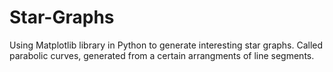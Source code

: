 # Star-Graphs
Using Matplotlib library in Python to generate interesting star graphs. Called parabolic curves, generated from a certain arrangments of line segments.
